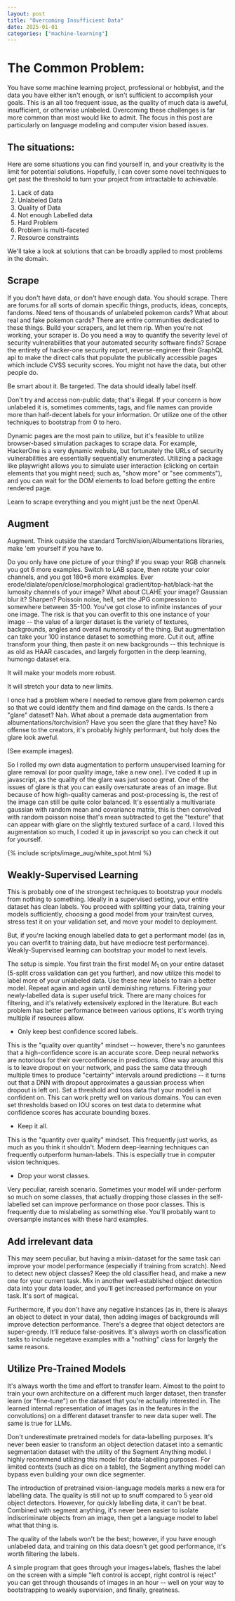 ```yaml
---
layout: post
title: "Overcoming Insufficient Data"
date: 2025-01-01
categories: ["machine-learning"]
---
```


# The Common Problem:

You have some machine learning project, professional or hobbyist, and the data you have either isn't enough, or isn't sufficient to accomplish your goals. This is an all too frequent issue, as the quality of much data is aweful, insufficient, or otherwise unlabeled. Overcoming these challenges is far more common than most would like to admit. The focus in this post are particularly on language modeling and computer vision based issues.

## The situations:

Here are some situations you can find yourself in, and your creativity is the limit for potential solutions. Hopefully, I can cover some novel techniques to get past the threshold to turn your project from intractable to achievable.

1. Lack of data
2. Unlabeled Data
3. Quality of Data
4. Not enough Labelled data
5. Hard Problem
6. Problem is multi-faceted
7. Resource constraints

We'll take a look at solutions that can be broadly applied to most problems in the domain.

## Scrape

If you don't have data, or don't have enough data. You should scrape. There are forums for all sorts of domain specific things, products, ideas, concepts, fandoms. Need tens of thousands of unlabeled pokemon cards? What about real and fake pokemon cards? There are entire communities dedicated to these things. Build your scrapers, and let them rip. When you're not working, your scraper is. Do you need a way to quantify the severity level of security vulnerabilities that your automated security software finds? Scrape the entirety of hacker-one security report, reverse-engineer their GraphQL api to make the direct calls that populate the publically accessible pages which include CVSS security scores. You might not have the data, but other people do. 

Be smart about it. Be targeted. The data should ideally label itself.

Don't try and access non-public data; that's illegal. If your concern is how unlabeled it is, sometimes comments, tags, and file names can provide more than half-decent labels for your information. Or utilize one of the other techniques to bootstrap from 0 to hero. 

Dynamic pages are the most pain to utilize, but it's feasible to utilize browser-based simulation packages to scrape data. For example, HackerOne is a very dynamic website, but fortunately the URLs of security vulnerabilities are essentially sequentially enumerated. Utilizing a package like playwright allows you to simulate user interaction (clicking on certain elements that you might need; such as, "show more" or "see comments"), and you can wait for the DOM elements to load before getting the entire rendered page.

Learn to scrape everything and you might just be the next OpenAI.

## Augment

Augment. Think outside the standard TorchVision/Albumentations libraries, make 'em yourself if you have to. 

Do you only have one picture of your thing? If you swap your RGB channels you got 6 more examples. Switch to LAB space, then rotate your color channels, and you got 180*6 more examples. Ever erode/dialate/open/close/morphological gradient/top-hat/black-hat the lumosity channels of your image? What about CLAHE your image? Gaussian blur it? Sharpen? Poissoin noise, hell, set the JPG compression to somewhere between 35-100. You've got close to infinite instances of your one image. The risk is that you can overfit to this one instance of your image -- the value of a larger dataset is the variety of textures, backgrounds, angles and overall numerosity of the thing. But augmentation can take your 100 instance dataset to something more. Cut it out, affine transform your thing, then paste it on new backgrounds -- this technique is as old as HAAR cascades, and largely forgotten in the deep learning, humongo dataset era.

It will make your models more robust.

It will stretch your data to new limits. 

I once had a problem where I needed to remove glare from pokemon cards so that we could identify them and find damage on the cards. Is there a "glare" dataset? Nah. What about a premade data augmentation from albumentations/torchvision? Have you seen the glare that they have? No offense to the creators, it's probably highly performant, but holy does the glare look aweful.

(See example images).

So I rolled my own data augmentation to perform unsupervised learning for glare removal (or poor quality image, take a new one). I've coded it up in javascript, as the quality of the glare was just soooo great. One of the issues of glare is that you can easily oversaturate areas of an image. But because of how high-quality cameras and post-processing is, the rest of the image can still be quite color balanced. It's essentially a multivariate gaussian with random mean and covariance matrix, this is then convolved with random poisson noise that's mean subtracted to get the "texture" that can appear with glare on the slightly textured surface of a card. I loved this augmentation so much, I coded it up in javascript so you can check it out for yourself.

{% include scripts/image_aug/white_spot.html %}

## Weakly-Supervised Learning

This is probably one of the strongest techniques to bootstrap your models from nothing to something. Ideally in a supervised setting, your entire dataset has clean labels. You proceed with splitting your data, training your models sufficiently, choosing a good model from your train/test curves, stress test it on your validation set, and move your model to deployment. 

But, if you're lacking enough labelled data to get a performant model (as in, you can overfit to training data, but have mediocre test performance). Weakly-Supervised learning can bootstrap your model to next levels. 

The setup is simple. You first train the first model $M_1$ on your entire dataset (5-split cross validation can get you further), and now utilize this model to label more of your unlabeled data. Use these new labels to train a better model. Repeat again and again until deminishing returns. Filtering your newly-labelled data is super useful trick. There are many choices for filtering, and it's relatively extensively explored in the literature. But each problem has better performance between various options, it's worth trying multiple if resources allow.

- Only keep best confidence scored labels.

This is the "quality over quantity" mindset -- however, there's no garuntees that a high-confidence score is an accurate score. Deep neural networks are notorious for their overconfidence in predictions. (One way around this is to leave dropout on your network, and pass the same data through multiple times to produce "certainty" intervals around predictions -- it turns out that a DNN with dropout approximates a gaussian process when dropout is left on). Set a threshold and toss data that your model is not confident on. This can work pretty well on various domains. You can even set thresholds based on IOU scores on test data to determine what confidence scores has accurate bounding boxes. 

- Keep it all.

This is the "quantity over quality" mindset. This frequently just works, as much as you think it shouldn't. Modern deep-learning techniques can frequently outperform human-labels. This is especially true in computer vision techniques. 

- Drop your worst classes.

Very peculiar, rareish scenario. Sometimes your model will under-perform so much on some classes, that actually dropping those classes in the self-labelled set can improve performance on those poor classes. This is frequently due to mislabeling as something else. You'll probably want to oversample instances with these hard examples.

## Add irrelevant data

This may seem peculiar, but having a mixin-dataset for the same task can improve your model performance (especially if training from scratch). Need to detect new object classes? Keep the old classifier head, and make a new one for your current task. Mix in another well-established object detection data into your data loader, and you'll get increased performance on your task. It's sort of magical. 

Furthermore, if you don't have any negative instances (as in, there is always an object to detect in your data), then adding images of backgrounds will improve detection performance. There's a degree that object detectors are super-greedy. It'll reduce false-positives. It's always worth on classification tasks to include negetave examples with a "nothing" class for largely the same reasons. 

## Utilize Pre-Trained Models

It's always worth the time and effort to transfer learn. Almost to the point to train your own architecture on a different much larger dataset, then transfer learn (or "fine-tune") on the dataset that you're actually interested in. The learned internal representation of images (as in the features in the convolutions) on a different dataset transfer to new data super well. The same is true for LLMs. 

Don't underestimate pretrained models for data-labelling purposes. It's never been easier to transform an object detection dataset into a semantic segmentation dataset with the utility of the Segment Anything model. I highly recommend utilizing this model for data-labelling purposes. For limited contexts (such as dice on a table), the Segment anything model can bypass even building your own dice segmenter.

The introduction of pretrained vision-language models marks a new era for labelling data. The quality is still not up to snuff compared to 5 year old object detectors. However, for quickly labelling data, it can't be beat. Combined with segment anything, it's never been easier to isolate indiscriminate objects from an image, then get a language model to label what that thing is. 

The quality of the labels won't be the best; however, if you have enough unlabeled data, and training on this data doesn't get good performance, it's worth filtering the labels. 

A simple program that goes through your images+labels, flashes the label on the screen with a simple "left control is accept, right control is reject" you can get through thousands of images in an hour -- well on your way to bootstrapping to weakly supervision, and finally, greatness.

